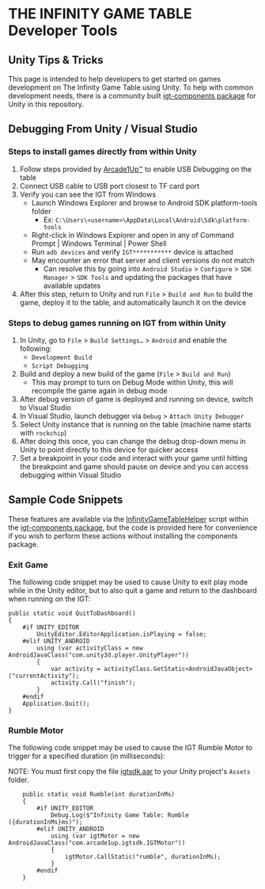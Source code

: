 # THE INFINITY GAME TABLE Developer Tools

## Unity Tips & Tricks

This page is intended to help developers to get started on games development on The Infinity Game Table using Unity.
To help with common development needs, there is a community built [igt-components package](./igt-components-package) for Unity in this repository.

## Debugging From Unity / Visual Studio

### Steps to install games directly from within Unity

1. Follow steps provided by <a href="https://arcade1up.com/">Arcade1Up™</a> to enable USB Debugging on the table
2. Connect USB cable to USB port closest to TF card port
3. Verify you can see the IGT from Windows
   - Launch Windows Explorer and browse to Android SDK platform-tools folder
     - Ex: `C:\Users\<username>\AppData\Local\Android\Sdk\platform-tools`
   - Right-click in Windows Explorer and open in any of Command Prompt | Windows Terminal | Power Shell
   - Run `adb devices` and verify `IGT***********` device is attached
   - May encounter an error that server and client versions do not match
     - Can resolve this by going into `Android Studio` > `Configure` > `SDK Manager` > `SDK Tools` and updating the packages that have available updates
4. After this step, return to Unity and run `File` > `Build and Run` to build the game, deploy it to the table, and automatically launch it on the device

### Steps to debug games running on IGT from within Unity

1. In Unity, go to `File` > `Build Settings…` > `Android` and enable the following:
   - `Development Build`
   - `Script Debugging`
2. Build and deploy a new build of the game (`File` > `Build and Run`)
   - This may prompt to turn on Debug Mode within Unity, this will recompile the game again in debug mode
3. After debug version of game is deployed and running on device, switch to Visual Studio
4. In Visual Studio, launch debugger via `Debug` > `Attach Unity Debugger`
5. Select Unity instance that is running on the table (machine name starts with `rockchip`)
6. After doing this once, you can change the debug drop-down menu in Unity to point directly to this device for quicker access
7. Set a breakpoint in your code and interact with your game until hitting the breakpoint and game should pause on device and you can access debugging within Visual Studio

## Sample Code Snippets

These features are available via the [InfinityGameTableHelper](./igt-components-package/Runtime/Utility/InfinityGameTableHelper.cs) script within the [igt-components package](./igt-components-package), but the code is provided here for convenience if you wish to perform these actions without installing the components package.

### Exit Game

The following code snippet may be used to cause Unity to exit play mode while in the Unity editor, but to also quit a game and return to the dashboard when running on the IGT:

```
public static void QuitToDashboard()
{
    #if UNITY_EDITOR
        UnityEditor.EditorApplication.isPlaying = false;
    #elif UNITY_ANDROID
        using (var activityClass = new AndroidJavaClass("com.unity3d.player.UnityPlayer"))
        {
            var activity = activityClass.GetStatic<AndroidJavaObject>("currentActivity");
            activity.Call("finish");
        }
    #endif
    Application.Quit();
}
```

### Rumble Motor

The following code snippet may be used to cause the IGT Rumble Motor to trigger for a specified duration (in milliseconds):

NOTE: You must first copy the file [igtsdk.aar](./igt-components-package/Runtime/lib/igtsdk.aar) to your Unity project's `Assets` folder.

```
    public static void Rumble(int durationInMs)
    {
        #if UNITY_EDITOR
            Debug.Log($"Infinity Game Table: Rumble ({durationInMs}ms)");
        #elif UNITY_ANDROID
            using (var igtMotor = new AndroidJavaClass("com.arcade1up.igtsdk.IGTMotor"))
            {
                igtMotor.CallStatic("rumble", durationInMs);
            }
        #endif
    }
```
